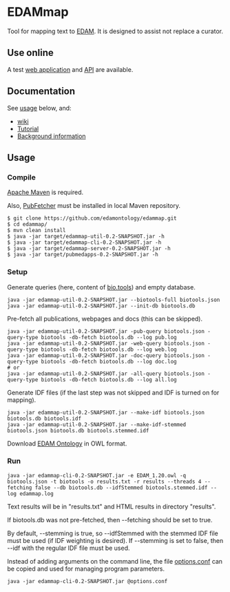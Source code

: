 # EDAMmap

Tool for mapping text to [EDAM](http://edamontology.org/page). It is designed to assist not replace a curator.

## Use online
A test [web application](https://biit.cs.ut.ee/edammap) and [API](https://github.com/edamontology/edammap/wiki/API ) are available.

## Documentation
See [usage](https://github.com/edamontology/edammap#compile) below, and:
* [wiki](https://github.com/edamontology/edammap/wiki)
* [Tutorial](https://github.com/edamontology/edammap/blob/master/Documentation/Tutorial%20for%20EDAMmapper.pdf)
* [Background information](https://github.com/edamontology/edammap/blob/master/Documentation/Automatic%20mapping%20of%20free%20texts%20to%20bioinformatics%20ontology%20terms.pdf)

## Usage

### Compile

[Apache Maven](https://maven.apache.org/) is required.

Also, [PubFetcher](https://github.com/edamontology/pubfetcher/) must be installed in local Maven repository.

```shell
$ git clone https://github.com/edamontology/edammap.git
$ cd edammap/
$ mvn clean install
$ java -jar target/edammap-util-0.2-SNAPSHOT.jar -h
$ java -jar target/edammap-cli-0.2-SNAPSHOT.jar -h
$ java -jar target/edammap-server-0.2-SNAPSHOT.jar -h
$ java -jar target/pubmedapps-0.2-SNAPSHOT.jar -h
```

### Setup

Generate queries (here, content of [bio.tools](https://bio.tools/)) and empty database.

```shell
java -jar edammap-util-0.2-SNAPSHOT.jar --biotools-full biotools.json
java -jar edammap-util-0.2-SNAPSHOT.jar --init-db biotools.db
```

Pre-fetch all publications, webpages and docs (this can be skipped).

```shell
java -jar edammap-util-0.2-SNAPSHOT.jar -pub-query biotools.json -query-type biotools -db-fetch biotools.db --log pub.log
java -jar edammap-util-0.2-SNAPSHOT.jar -web-query biotools.json -query-type biotools -db-fetch biotools.db --log web.log
java -jar edammap-util-0.2-SNAPSHOT.jar -doc-query biotools.json -query-type biotools -db-fetch biotools.db --log doc.log
# or
java -jar edammap-util-0.2-SNAPSHOT.jar -all-query biotools.json -query-type biotools -db-fetch biotools.db --log all.log
```

Generate IDF files (if the last step was not skipped and IDF is turned on for mapping).

```shell
java -jar edammap-util-0.2-SNAPSHOT.jar --make-idf biotools.json biotools.db biotools.idf
java -jar edammap-util-0.2-SNAPSHOT.jar --make-idf-stemmed biotools.json biotools.db biotools.stemmed.idf
```

Download [EDAM Ontology](http://edamontology.org/page) in OWL format.

### Run

```shell
java -jar edammap-cli-0.2-SNAPSHOT.jar -e EDAM_1.20.owl -q biotools.json -t biotools -o results.txt -r results --threads 4 --fetching false --db biotools.db --idfStemmed biotools.stemmed.idf --log edammap.log
```

Text results will be in "results.txt" and HTML results in directory "results".

If biotools.db was not pre-fetched, then --fetching should be set to true.

By default, --stemming is true, so --idfStemmed with the stemmed IDF file must be used (if IDF weighting is desired). If --stemming is set to false, then --idf with the regular IDF file must be used.

Instead of adding arguments on the command line, the file [options.conf](core/options.conf) can be copied and used for managing program parameters.

```shell
java -jar edammap-cli-0.2-SNAPSHOT.jar @options.conf
```
